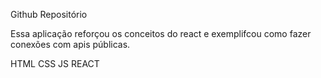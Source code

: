 Github Repositório

Essa aplicação reforçou os conceitos do react e exemplifcou como fazer conexões com apis públicas.



HTML
CSS
JS
REACT

